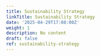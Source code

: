 ```yaml
---
title: Sustainability Strategy
linkTitle: Sustainability Strategy
date: '2025-04-29T17:08:00Z'
weight: 1
description: No content
draft: false
ref: sustainability-strategy
---
```


